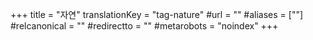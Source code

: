 +++
title = "자연"
translationKey = "tag-nature"
#url = ""
#aliases = [""]
#relcanonical = ""
#redirectto = ""
#metarobots = "noindex"
+++
